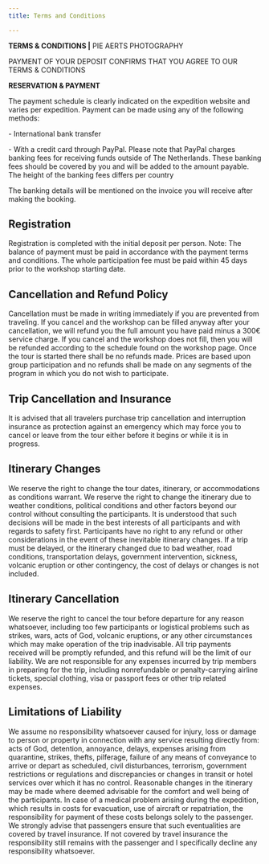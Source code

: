 ```yaml
---
title: Terms and Conditions

---
```

**TERMS & CONDITIONS |** PIE AERTS PHOTOGRAPHY

PAYMENT OF YOUR DEPOSIT CONFIRMS THAT YOU AGREE TO OUR TERMS & CONDITIONS

**RESERVATION & PAYMENT**

The payment schedule is clearly indicated on the expedition website and varies per expedition. Payment can be made using any of the following methods:

\- International bank transfer

\- With a credit card through PayPal. Please note that PayPal charges banking fees for receiving funds outside of The Netherlands. These banking fees should be covered by you and will be added to the amount payable. The height of the banking fees differs per country

The banking details will be mentioned on the invoice you will receive after making the booking.

## Registration

Registration is completed with the initial deposit per person.
Note: The balance of payment must be paid in accordance with the payment terms and conditions. The whole participation fee must be paid within 45 days prior to the workshop starting date.

## Cancellation and Refund Policy

Cancellation must be made in writing immediately if you are prevented from traveling. If you cancel and the workshop can be filled anyway after your cancellation, we will refund you the full amount you have paid minus a 300€ service charge. If you cancel and the workshop does not fill, then you will be refunded according to the schedule found on the workshop page. Once the tour is started there shall be no refunds made. Prices are based upon group participation and no refunds shall be made on any segments of the program in which you do not wish to participate.

## Trip Cancellation and Insurance

It is advised that all travelers purchase trip cancellation and interruption insurance as protection against an emergency which may force you to cancel or leave from the tour either before it begins or while it is in progress.

## Itinerary Changes

We reserve the right to change the tour dates, itinerary, or accommodations as conditions warrant. We reserve the right to change the itinerary due to weather conditions, political conditions and other factors beyond our control without consulting the participants. It is understood that such decisions will be made in the best interests of all participants and with regards to safety first. Participants have no right to any refund or other considerations in the event of these inevitable itinerary changes. If a trip must be delayed, or the itinerary changed due to bad weather, road conditions, transportation delays, government intervention, sickness, volcanic eruption or other contingency, the cost of delays or changes is not included.

## Itinerary Cancellation

We reserve the right to cancel the tour before departure for any reason whatsoever, including too few participants or logistical problems such as strikes, wars, acts of God, volcanic eruptions, or any other circumstances which may make operation of the trip inadvisable. All trip payments received will be promptly refunded, and this refund will be the limit of our liability. We are not responsible for any expenses incurred by trip members in preparing for the trip, including nonrefundable or penalty-carrying airline tickets, special clothing, visa or passport fees or other trip related expenses.

## Limitations of Liability

We assume no responsibility whatsoever caused for injury, loss or damage to person or property in connection with any service resulting directly from: acts of God, detention, annoyance, delays, expenses arising from quarantine, strikes, thefts, pilferage, failure of any means of conveyance to arrive or depart as scheduled, civil disturbances, terrorism, government restrictions or regulations and discrepancies or changes in transit or hotel services over which it has no control. Reasonable changes in the itinerary may be made where deemed advisable for the comfort and well being of the participants. In case of a medical problem arising during the expedition, which results in costs for evacuation, use of aircraft or repatriation, the responsibility for payment of these costs belongs solely to the passenger. We strongly advise that passengers ensure that such eventualities are covered by travel insurance. If not covered by travel insurance the responsibility still remains with the passenger and I specifically decline any responsibility whatsoever.